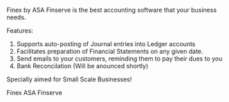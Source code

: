 Finex by ASA Finserve is the best accounting software that your business needs. 

Features:
1) Supports auto-posting of Journal entries into Ledger accounts
2) Facilitates preparation of Financial Statements on any given date.
3) Send emails to your customers, reminding them to pay their dues to you
4) Bank Reconcilation (Will be anounced shortly)

Specially aimed for Small Scale Businesses!

Finex
ASA Finserve